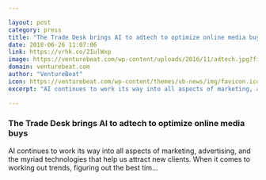 ```yaml
---

layout: post
category: press
title: "The Trade Desk brings AI to adtech to optimize online media buys"
date: 2018-06-26 11:07:06
link: https://vrhk.co/2IulWxp
image: https://venturebeat.com/wp-content/uploads/2016/11/adtech.jpg?fit=2048%2C1168&strip=all
domain: venturebeat.com
author: "VentureBeat"
icon: https://venturebeat.com/wp-content/themes/vb-news/img/favicon.ico
excerpt: "AI continues to work its way into all aspects of marketing, advertising, and the myriad technologies that help us attract new clients. When it comes to working out trends, figuring out the best tim…"

---
```


### The Trade Desk brings AI to adtech to optimize online media buys

AI continues to work its way into all aspects of marketing, advertising, and the myriad technologies that help us attract new clients. When it comes to working out trends, figuring out the best tim…